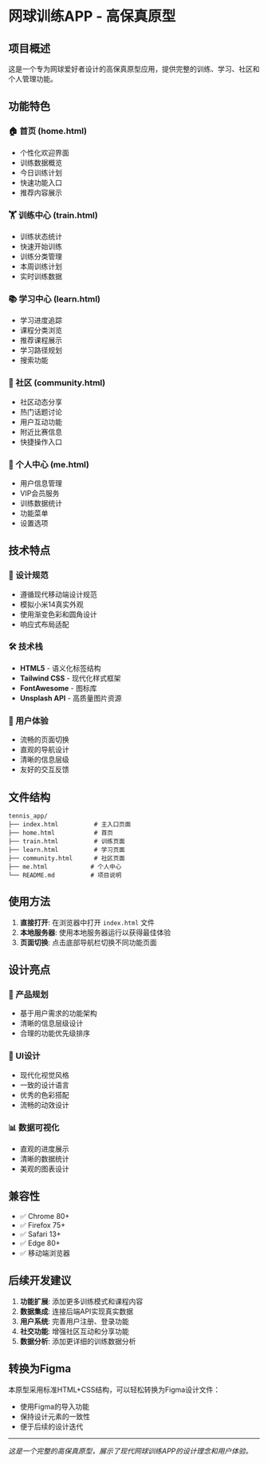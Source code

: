 # 网球训练APP - 高保真原型

## 项目概述

这是一个专为网球爱好者设计的高保真原型应用，提供完整的训练、学习、社区和个人管理功能。

## 功能特色

### 🏠 首页 (home.html)
- 个性化欢迎界面
- 训练数据概览
- 今日训练计划
- 快速功能入口
- 推荐内容展示

### 🏋️ 训练中心 (train.html)
- 训练状态统计
- 快速开始训练
- 训练分类管理
- 本周训练计划
- 实时训练数据

### 📚 学习中心 (learn.html)
- 学习进度追踪
- 课程分类浏览
- 推荐课程展示
- 学习路径规划
- 搜索功能

### 👥 社区 (community.html)
- 社区动态分享
- 热门话题讨论
- 用户互动功能
- 附近比赛信息
- 快捷操作入口

### 👤 个人中心 (me.html)
- 用户信息管理
- VIP会员服务
- 训练数据统计
- 功能菜单
- 设置选项

## 技术特点

### 🎨 设计规范
- 遵循现代移动端设计规范
- 模拟小米14真实外观
- 使用渐变色彩和圆角设计
- 响应式布局适配

### 🛠️ 技术栈
- **HTML5** - 语义化标签结构
- **Tailwind CSS** - 现代化样式框架
- **FontAwesome** - 图标库
- **Unsplash API** - 高质量图片资源

### 📱 用户体验
- 流畅的页面切换
- 直观的导航设计
- 清晰的信息层级
- 友好的交互反馈

## 文件结构

```
tennis_app/
├── index.html          # 主入口页面
├── home.html           # 首页
├── train.html          # 训练页面
├── learn.html          # 学习页面
├── community.html      # 社区页面
├── me.html            # 个人中心
└── README.md          # 项目说明
```

## 使用方法

1. **直接打开**: 在浏览器中打开 `index.html` 文件
2. **本地服务器**: 使用本地服务器运行以获得最佳体验
3. **页面切换**: 点击底部导航栏切换不同功能页面

## 设计亮点

### 🎯 产品规划
- 基于用户需求的功能架构
- 清晰的信息层级设计
- 合理的功能优先级排序

### 🎨 UI设计
- 现代化视觉风格
- 一致的设计语言
- 优秀的色彩搭配
- 流畅的动效设计

### 📊 数据可视化
- 直观的进度展示
- 清晰的数据统计
- 美观的图表设计

## 兼容性

- ✅ Chrome 80+
- ✅ Firefox 75+
- ✅ Safari 13+
- ✅ Edge 80+
- ✅ 移动端浏览器

## 后续开发建议

1. **功能扩展**: 添加更多训练模式和课程内容
2. **数据集成**: 连接后端API实现真实数据
3. **用户系统**: 完善用户注册、登录功能
4. **社交功能**: 增强社区互动和分享功能
5. **数据分析**: 添加更详细的训练数据分析

## 转换为Figma

本原型采用标准HTML+CSS结构，可以轻松转换为Figma设计文件：
- 使用Figma的导入功能
- 保持设计元素的一致性
- 便于后续的设计迭代

---

*这是一个完整的高保真原型，展示了现代网球训练APP的设计理念和用户体验。* 